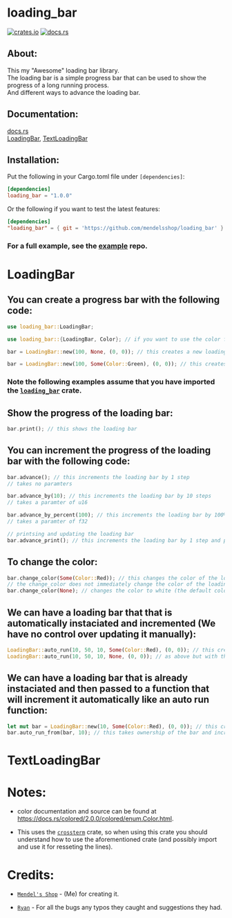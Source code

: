 # loading_bar
[![crates.io](https://img.shields.io/crates/v/loading_bar.svg)](https://crates.io/crates/loading_bar)
[![docs.rs](https://img.shields.io/docsrs/loading_bar)](https://docs.rs/loading_bar/latest/loading_bar)

## About:
This my "Awesome" loading bar library.
<br>
The loading bar is a simple progress bar that can be used to show the progress of a long running process.
<br>
And different ways to advance the loading bar.
<br>
## Documentation:
[docs.rs](https://docs.rs/loading_bar/latest/loading_bar)
<br>
[LoadingBar](https://github.com/mendelsshop/loading_bar#LoadingBar),
[TextLoadingBar](https://github.com/mendelsshop/loading_bar#TextLoadingBar) 


## Installation:
Put the following in your Cargo.toml file under `[dependencies]`: 
```toml
[dependencies]
loading_bar = "1.0.0"
```
Or the following if you want to test the latest features:

```toml
[dependencies]
"loading_bar" = { git = 'https://github.com/mendelsshop/loading_bar' }
```

### For a full example, see the [example](https://github.com/mendelsshop/load_test) repo.

# LoadingBar
## You can create a progress bar with the following code:
```rust
use loading_bar::LoadingBar;

use loading_bar::{LoadingBar, Color}; // if you want to use the color feature

bar = LoadingBar::new(100, None, (0, 0)); // this creates a new loading bar with 100 steps and the default color at position 0,0

bar = LoadingBar::new(100, Some(Color::Green), (0, 0)); // this creates a new loading bar with 100 steps and the green color
``` 
### Note the following examples assume that you have imported the [`loading_bar`](https://crates.io/crates/loading_bar) crate.

## Show the progress of the loading bar:
```rust
bar.print(); // this shows the loading bar
```

## You can increment the progress of the loading bar with the following code:

```rust
bar.advance(); // this increments the loading bar by 1 step
// takes no paramters

bar.advance_by(10); // this increments the loading bar by 10 steps
// takes a paramter of u16

bar.advance_by_percent(100); // this increments the loading bar by 100%
// takes a paramter of f32

// printsing and updating the loading bar
bar.advance_print(); // this increments the loading bar by 1 step and prints the current progress (each method has a print option)
```

## To change the color:

```rust
bar.change_color(Some(Color::Red)); // this changes the color of the loading bar to red
// the change_color does not immediately change the color of the loading bar, it only changes the color when the next step is incremented when you print the bar next
bar.change_color(None); // changes the color to white (the default color)
```

## We can have a loading bar that that is automatically instaciated and incremented (We have no control over updating it manually):
```rust
LoadingBar::auto_run(10, 50, 10, Some(Color::Red), (0, 0)); // this creates a new loading bar lasts 10 seconds, with a length of 50, and starts at 10 bars with the color red.
LoadingBar::auto_run(10, 50, 10, None, (0, 0)); // as above but with the default color
```

## We can have a loading bar that is already instaciated and then passed to a function that will increment it automatically like an auto run function:
```rust
let mut bar = LoadingBar::new(10, Some(Color::Red), (0, 0)); // this creates a new loading bar with 10 steps and the red color
bar.auto_run_from(bar, 10); // this takes ownership of the bar and increments automatically to the end in a duration of 10 seconds
```

# TextLoadingBar

# Notes:
- color documentation and source can be found at https://docs.rs/colored/2.0.0/colored/enum.Color.html.

- This uses the [`crossterm`](https://docs.rs/crossterm/latest/crossterm/) crate, so when using this crate you should understand how to use the aforementioned crate (and possibly import and use it for resseting the lines).

# Credits:
- [`Mendel's Shop`](https://github.com/mendelsshop.com) - (Me) for creating it.

- [`Ryan`](https://github.com/BeaconBrigade) - For all the bugs any typos they caught and suggestions they had.
